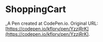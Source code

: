 # ShoppingCart
 _A Pen created at CodePen.io. Original URL: [https://codepen.io/kflory/pen/YzzjRrK](https://codepen.io/kflory/pen/YzzjRrK).

 